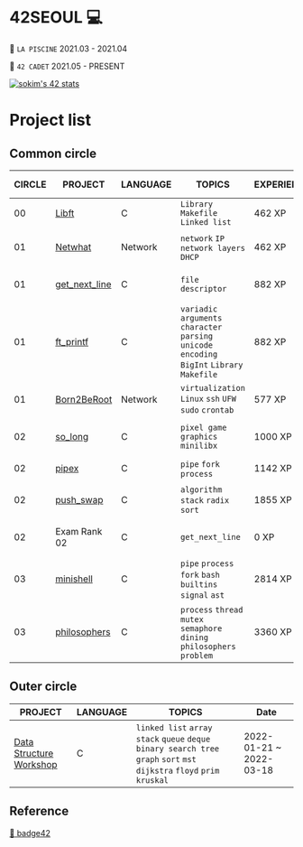 42SEOUL 💻
=======

🌱 `LA PISCINE` 2021.03 - 2021.04

🌱 `42 CADET` 2021.05 - PRESENT

[![sokim's 42 stats](https://badge42.vercel.app/api/v2/cl1sxc9pb003009jgq7f86utb/stats?cursusId=21&coalitionId=88)](https://github.com/JaeSeoKim/badge42)

# Project list

## Common circle

| CIRCLE | PROJECT                                                                         | LANGUAGE    | TOPICS                                                                                                                 | EXPERIENCE | STATUS                                                                                                                                           | Date of Completion |
| ------ | ------------------------------------------------------------------------------- | ----------- | ---------------------------------------------------------------------------------------------------------------------- | ---------- | ------------------------------------------------------------------------------------------------------------------------------------------------ | ------------------ |
| 00     | [Libft](./LIBFT)                                                             | C           | `Library` `Makefile` `Linked list`                                                                                     | 462 XP     | [![sokim's 42 Libft Score](https://badge42.vercel.app/api/v2/cl1sxc9pb003009jgq7f86utb/project/2166491)](https://github.com/JaeSeoKim/badge42)                     | 2021-05-20         |
| 01     | [Netwhat](./NETWHAT)                                                         | Network     | `network` `IP` `network layers` `DHCP`                                                                                 | 462 XP     | [![sokim's 42 netwhat Score](https://badge42.vercel.app/api/v2/cl1sxc9pb003009jgq7f86utb/project/2200411)](https://github.com/JaeSeoKim/badge42)                 | 2021-05-27         |
| 01     | [get_next_line](./GNL)                                             | C           | `file descriptor`                                                                                                      | 882 XP     | [![sokim's 42 get_next_line Score](https://badge42.vercel.app/api/v2/cl1sxc9pb003009jgq7f86utb/project/2177252)](https://github.com/JaeSeoKim/badge42)    | 2021-05-31         |
| 01     | [ft_printf](./PRINTF)                                                     | C           | `variadic arguments` `character parsing` `unicode encoding` `BigInt` `Library` `Makefile`                   | 882 XP     | [![sokim's 42 get_next_line Score](https://badge42.vercel.app/api/v2/cl1sxc9pb003009jgq7f86utb/project/2177252)](https://github.com/JaeSeoKim/badge42)             | 2021-06-13         |
| 01     | [Born2BeRoot](./BORN2BEROOT)                                                         | Network     | `virtualization` `Linux` `ssh` `UFW` `sudo` `crontab`                                                                                 | 577 XP     | [![sokim's 42 Born2beroot Score](https://badge42.vercel.app/api/v2/cl1sxc9pb003009jgq7f86utb/project/2178392)](https://github.com/JaeSeoKim/badge42)                | 2022-02-12         |
| 02   | [so_long](./SOLONG)                                                     | C  | `pixel game` `graphics` `minilibx`                                                                                     | 1000 XP    | [![sokim's 42 so_long Score](https://badge42.vercel.app/api/v2/cl1sxc9pb003009jgq7f86utb/project/2388526)](https://github.com/JaeSeoKim/badge42)             | 2022-01-29         |
| 02   | [pipex](./PIPEX)                                     | C           | `pipe` `fork` `process`                                                                                          | 1142 XP    | [![sokim's 42 pipex Score](https://badge42.vercel.app/api/v2/cl1sxc9pb003009jgq7f86utb/project/2209830)](https://github.com/JaeSeoKim/badge42)                    | 2021-07-06         |
| 02   | [push_swap](./PUSHSWAP)                             | C           | `algorithm` `stack` `radix sort`                                                                                             | 1855 XP    | [![sokim's 42 push_swap Score](https://badge42.vercel.app/api/v2/cl1sxc9pb003009jgq7f86utb/project/2207160)](https://github.com/JaeSeoKim/badge42)             | 2022-03-02         |
| 02     | Exam Rank 02                                                                    | C           | `get_next_line`                                                                                                            | 0 XP       | [![sokim's 42 push_swap Score](https://badge42.vercel.app/api/v2/cl1sxc9pb003009jgq7f86utb/project/2207160)](https://github.com/JaeSeoKim/badge42)   | 2021-10-19         |
| 03     | [minishell](https://github.com/S0YKIM/42-MINISHELL)          | C           | `pipe` `process` `fork` `bash` `builtins` `signal` `ast`                                                                            | 2814 XP    | [![sokim's 42 minishell Score](https://badge42.vercel.app/api/v2/cl1sxc9pb003009jgq7f86utb/project/2519933)](https://github.com/JaeSeoKim/badge42)            | 2022-05-04         |
| 03     | [philosophers](./PHILO)                       | C           | `process` `thread` `mutex` `semaphore` `dining philosophers problem`                                                   | 3360 XP    | WIP       | WIP         |

## Outer circle

| PROJECT                                                                       | LANGUAGE          | TOPICS                               | Date        |
| ----------------------------------------------------------------------------- | ----------------- | ------------------------------------ | ----------------- |
| [Data Structure Workshop](https://github.com/S0YKIM/DATA-STRUCTURE) | C | `linked list` `array` `stack` `queue` `deque` `binary search tree` `graph` `sort` `mst` `dijkstra` `floyd` `prim` `kruskal` | 2022-01-21 ~ 2022-03-18         |

## Reference
[🚀 badge42](https://github.com/JaeSeoKim/badge42)
